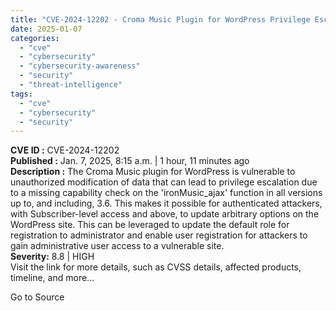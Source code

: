 ```yaml
---
title: "CVE-2024-12202 - Croma Music Plugin for WordPress Privilege Escalation"
date: 2025-01-07
categories: 
  - "cve"
  - "cybersecurity"
  - "cybersecurity-awareness"
  - "security"
  - "threat-intelligence"
tags: 
  - "cve"
  - "cybersecurity"
  - "security"
---
```


**CVE ID :** CVE-2024-12202  
**Published :** Jan. 7, 2025, 8:15 a.m. | 1 hour, 11 minutes ago  
**Description :** The Croma Music plugin for WordPress is vulnerable to unauthorized modification of data that can lead to privilege escalation due to a missing capability check on the 'ironMusic\_ajax' function in all versions up to, and including, 3.6. This makes it possible for authenticated attackers, with Subscriber-level access and above, to update arbitrary options on the WordPress site. This can be leveraged to update the default role for registration to administrator and enable user registration for attackers to gain administrative user access to a vulnerable site.  
**Severity:** 8.8 | HIGH  
Visit the link for more details, such as CVSS details, affected products, timeline, and more...

Go to Source
